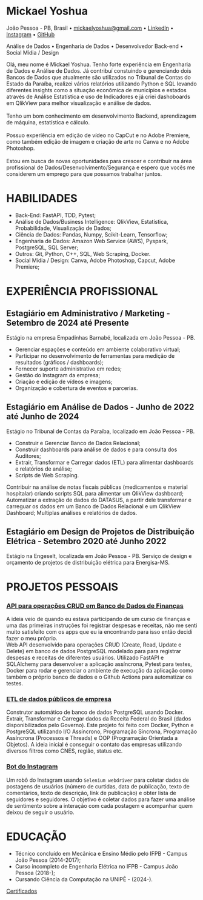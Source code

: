 # Mickael Yoshua
João Pessoa - PB, Brasil • mickaelyoshua@gmail.com • [LinkedIn](https://www.linkedin.com/in/mickaelyoshua/) • [Instagram](https://www.instagram.com/mickaelyoshua/) • [GitHub](https://github.com/mickaelyoshua7674)

Análise de Dados • Engenharia de Dados • Desenvolvedor Back-end • Social Mídia / Design

Olá, meu nome é Mickael Yoshua. Tenho forte experiência em Engenharia de Dados e Análise de Dados. Já contribuí constuindo e gerenciando dois Bancos de Dados que atualmente são utilizados no Tribunal de Contas do Estado da Paraíba, realizei vários relatórios utilizando Python e SQL levando diferentes insights como a situação econômica de municípios e estados através de Análise Estatística e uso de Indicadores e já criei dashoboards em QlikView para melhor visualização e análise de dados.<br><br>
Tenho um bom conhecimento em desenvolvimento Backend, aprendizagem de máquina, estatística e cálculo.<br><br>
Possuo experiência em edição de vídeo no CapCut e no Adobe Premiere, como também edição de imagem e criação de arte no Canva e no Adobe Photoshop.<br><br>
Estou em busca de novas oportunidades para crescer e contribuir na área profissional de Dados/Desenvolvimento/Segurança e espero que vocês me considerem um emprego para que possamos trabalhar juntos.

# HABILIDADES
* Back-End: FastAPI, TDD, Pytest;
* Análise de Dados/Business Intelligence: QlikView, Estatística, Probabilidade, Visualização de Dados;
* Ciência de Dados: Pandas, Numpy, Scikit-Learn, Tensorflow;
* Engenharia de Dados: Amazon Web Service (AWS), Pyspark, PostgreSQL, SQL Server;
* Outros: Git, Python, C++, SQL, Web Scraping, Docker.
* Social Mídia / Design: Canva, Adobe Photoshop, Capcut, Adobe Premiere;

# EXPERIÊNCIA PROFISSIONAL
## Estagiário em Administrativo / Marketing - Setembro de 2024 até Presente
Estágio na empresa Empadinhas Barnabé, localizada em João Pessoa - PB.<br>
* Gerenciar espações e conteúdo em ambiente colaborativo virtual;
* Participar no desenvolvimento de ferramentas para medição de resultados (gráficos / dashboards);
* Fornecer suporte administrativo em redes;
* Gestão do Instagram da empresa;
* Criação e edição de vídeos e imagens;
* Organização e cobertura de eventos e parcerias.

## Estagiário em Análise de Dados - Junho de 2022 até Junho de 2024
Estágio no Tribunal de Contas da Paraíba, localizado em João Pessoa - PB.<br>
* Construir e Gerenciar Banco de Dados Relacional;
* Construir dashboards para análise de dados e para consulta dos Auditores;
* Extrair, Transformar e Carregar dados (ETL) para alimentar dashboards e relatórios de análise;
* Scripts de Web Scraping.

Contribuir na análise de notas fiscais públicas (medicamentos e material hospitalar) criando scripts SQL para alimentar um QlikView dashboard; Automatizar a extração de dados do DATASUS, a partir dele transformar e carreguar os dados em um Banco de Dados Relacional e um QlikView Dashboard; Multiplas análises e relatórios de dados.

## Estagiário em Design de Projetos de Distribuição Elétrica - Setembro 2020 até Junho 2022
Estágio na Engeselt, localizada em João Pessoa - PB. Serviço de design e orçamento de projetos de distribuição elétrica para Energisa-MS.

# PROJETOS PESSOAIS
### [API para operações CRUD em Banco de Dados de Finanças](https://github.com/mickaelyoshua7674/laos-finances)
A ideia veio de quando eu estava participando de um curso de finanças e uma das primeiras instruções foi registrar despesas e receitas, não me senti muito satisfeito com os apps que eu ia encontrando para isso então decidi fazer o meu próprio.<br>
Web API desenvolvido para operações CRUD (Create, Read, Update e Delete) em banco de dados PostgreSQL modelado para para registrar despesas e receitas de diferentes usuários. Utilizado FastAPI e SQLAlchemy para desenvolver a aplicação assíncrona, Pytest para testes, Docker para rodar e gerenciar o ambiente de execução da aplicação como também o próprio banco de dados e o Github Actions para automatizar os testes.

### [ETL de dados públicos de empresa](https://github.com/mickaelyoshua7674/etl-cnpjs)
Construtor automático de banco de dados PostgreSQL usando Docker. Extrair, Transformar e Carregar dados da Receita Federal do Brasil (dados disponibilizados pelo Governo). Este projeto foi feito com Docker, Python e PostgreSQL utilizando I/O Assíncrono, Programação Síncrona, Programação Assíncrona (Processos e Threads) e OOP (Programação Orientada a Objetos). A ideia inicial é conseguir o contato das empresas utilizando diversos filtros como CNES, região, status etc.

### [Bot do Instagram](https://github.com/mickaelyoshua7674/insta_feed_data)
Um robô do Instagram usando `Selenium webdriver` para coletar dados de postagens de usuários (número de curtidas, data de publicação, texto de comentários, texto de descrição, link de publicação) e obter lista de seguidores e seguidores. O objetivo é coletar dados para fazer uma análise de sentimento sobre a interação com cada postagem e acompanhar quem deixou de seguir o usuário.

# EDUCAÇÃO
* Técnico concluído em Mecânica e Ensino Médio pelo IFPB - Campus João Pessoa (2014-2017);
* Curso incompleto de Engenharia Elétrica no IFPB - Campus João Pessoa (2018-);
* Cursando Ciência da Computação na UNIPÊ - (2024-).

[Certificados](https://www.linkedin.com/in/mickaelyoshua/details/certifications/)